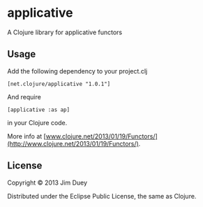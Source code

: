 # applicative

A Clojure library for applicative functors

## Usage

Add the following dependency to your project.clj

`[net.clojure/applicative "1.0.1"]`

And require

`[applicative :as ap]`

in your Clojure code.

More info at [www.clojure.net/2013/01/19/Functors/](http://www.clojure.net/2013/01/19/Functors/).

## License

Copyright © 2013 Jim Duey

Distributed under the Eclipse Public License, the same as Clojure.
